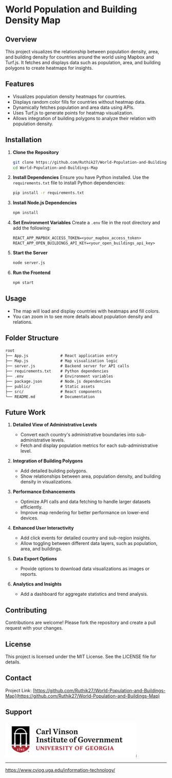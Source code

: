 # World Population and Building Density Map

## Overview
This project visualizes the relationship between population density, area, and building density for countries around the world using Mapbox and Turf.js. It fetches and displays data such as population, area, and building polygons to create heatmaps for insights.

## Features
- Visualizes population density heatmaps for countries.
- Displays random color fills for countries without heatmap data.
- Dynamically fetches population and area data using APIs.
- Uses Turf.js to generate points for heatmap visualization.
- Allows integration of building polygons to analyze their relation with population density.

## Installation

1. **Clone the Repository**
   ```bash
   git clone https://github.com/Ruthik27/World-Population-and-Buildings-Map
   cd World-Population-and-Buildings-Map
   ```

2. **Install Dependencies**
   Ensure you have Python installed. Use the `requirements.txt` file to install Python dependencies:
   ```bash
   pip install -r requirements.txt
   ```

3. **Install Node.js Dependencies**
   ```bash
   npm install
   ```

4. **Set Environment Variables**
   Create a `.env` file in the root directory and add the following:
   ```env
   REACT_APP_MAPBOX_ACCESS_TOKEN=<your_mapbox_access_token>
   REACT_APP_OPEN_BUILDINGS_API_KEY=<your_open_buildings_api_key>
   ```

5. **Start the Server**
   ```bash
   node server.js
   ```

6. **Run the Frontend**
   ```bash
   npm start
   ```

## Usage
- The map will load and display countries with heatmaps and fill colors.
- You can zoom in to see more details about population density and relations.

## Folder Structure
```
root
├── App.js              # React application entry
├── Map.js              # Map visualization logic
├── server.js           # Backend server for API calls
├── requirements.txt    # Python dependencies
├── .env                # Environment variables
├── package.json        # Node.js dependencies
├── public/             # Static assets
├── src/                # React components
└── README.md           # Documentation
```

## Future Work

1. **Detailed View of Administrative Levels**
   - Convert each country's administrative boundaries into sub-administrative levels.
   - Fetch and display population metrics for each sub-administrative level.

2. **Integration of Building Polygons**
   - Add detailed building polygons.
   - Show relationships between area, population density, and building density in visualizations.

3. **Performance Enhancements**
   - Optimize API calls and data fetching to handle larger datasets efficiently.
   - Improve map rendering for better performance on lower-end devices.

4. **Enhanced User Interactivity**
   - Add click events for detailed country and sub-region insights.
   - Allow toggling between different data layers, such as population, area, and buildings.

5. **Data Export Options**
   - Provide options to download data visualizations as images or reports.

6. **Analytics and Insights**
   - Add a dashboard for aggregate statistics and trend analysis.

## Contributing
Contributions are welcome! Please fork the repository and create a pull request with your changes.

## License
This project is licensed under the MIT License. See the LICENSE file for details.

## Contact

Project Link: [https://github.com/Ruthik27/World-Population-and-Buildings-Map](https://github.com/Ruthik27/World-Population-and-Buildings-Map)

## Support

<img width="410" alt="image" src="imgs/CVIOG.png">



---

https://www.cviog.uga.edu/information-technology/
